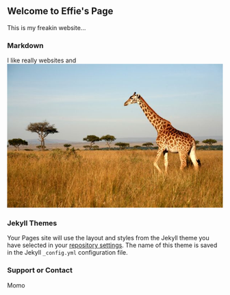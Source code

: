 ## Welcome to Effie's Page

This is my freakin website...

### Markdown

I like really websites and ![G Raffs](https://raw.githubusercontent.com/effiemomo/effiemomo.github.io/master/images/ef.jpg)

### Jekyll Themes

Your Pages site will use the layout and styles from the Jekyll theme you have selected in your [repository settings](https://github.com/effiemomo/website/settings). The name of this theme is saved in the Jekyll `_config.yml` configuration file.

### Support or Contact

Momo
